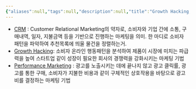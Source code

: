 ```yaml
---
{"aliases":null,"tags":null,"description":null,"title":"Growth Hacking, CRM, Performance Marketing이란","created":"2024-01-20T18:17:35","updated":"2024-01-20T18:26:10","dg-publish":true,"permalink":"/docs/Growth Hacking, CRM, Performance Marketing이란/","dgPassFrontmatter":true}
---
```


- [CRM](https://www.salesforce.com/kr/hub/crm/what-is-crm/) : Customer Relational Marketing의 약자로, 소비자와 기업 간에 소통, 구매내역, 일자, 지불금액 등을 기반으로 진행하는 마케팅을 의미. 한 마디로 소비자 패턴을 파악하여 추천목록에 띄울 물건을 정렬하는거.
- [Growth Hacking](https://ko.wikipedia.org/wiki/그로스_해킹): 소비자 온라인 행동패턴을 분석하여 제품이 시장에 미치는 파급력을 높여 스타트업 같이 성장이 필요한 회사의 경쟁력을 강화시키는 마케팅 기법
- [Performance Marketing](https://www.simplilearn.com/what-is-performance-marketing-article) : 광고를 노출시키는 데에 끝나지 않고 광고 클릭률, 광고를 통한 구매, 소비자가 지불한 비용과 같이 구체적인 상호작용을 바탕으로 광고비를 결정하는 마케팅 기법
